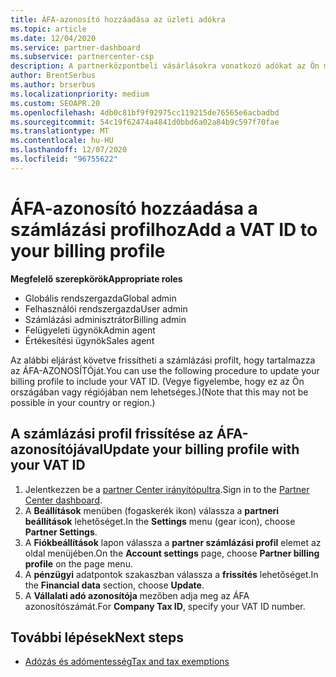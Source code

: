 ```yaml
---
title: ÁFA-azonosító hozzáadása az üzleti adókra
ms.topic: article
ms.date: 12/04/2020
ms.service: partner-dashboard
ms.subservice: partnercenter-csp
description: A partnerközpontbeli vásárlásokra vonatkozó adókat az Ön munkahelyi címe határozza meg. Egyes országokban a vállalatok HÉA-számuk vagy helyi megfelelőjük is megadhatók.
author: BrentSerbus
ms.author: brserbus
ms.localizationpriority: medium
ms.custom: SEOAPR.20
ms.openlocfilehash: 4db0c81bf9f92975cc119215de76565e6acbadbd
ms.sourcegitcommit: 54c19f62474a4841d0bbd6a02a84b9c597f70fae
ms.translationtype: MT
ms.contentlocale: hu-HU
ms.lasthandoff: 12/07/2020
ms.locfileid: "96755622"
---
```

# <a name="add-a-vat-id-to-your-billing-profile"></a><span data-ttu-id="78a61-104">ÁFA-azonosító hozzáadása a számlázási profilhoz</span><span class="sxs-lookup"><span data-stu-id="78a61-104">Add a VAT ID to your billing profile</span></span>

<span data-ttu-id="78a61-105">**Megfelelő szerepkörök**</span><span class="sxs-lookup"><span data-stu-id="78a61-105">**Appropriate roles**</span></span>

- <span data-ttu-id="78a61-106">Globális rendszergazda</span><span class="sxs-lookup"><span data-stu-id="78a61-106">Global admin</span></span>
- <span data-ttu-id="78a61-107">Felhasználói rendszergazda</span><span class="sxs-lookup"><span data-stu-id="78a61-107">User admin</span></span>
- <span data-ttu-id="78a61-108">Számlázási adminisztrátor</span><span class="sxs-lookup"><span data-stu-id="78a61-108">Billing admin</span></span>
- <span data-ttu-id="78a61-109">Felügyeleti ügynök</span><span class="sxs-lookup"><span data-stu-id="78a61-109">Admin agent</span></span>
- <span data-ttu-id="78a61-110">Értékesítési ügynök</span><span class="sxs-lookup"><span data-stu-id="78a61-110">Sales agent</span></span>

<span data-ttu-id="78a61-111">Az alábbi eljárást követve frissítheti a számlázási profilt, hogy tartalmazza az ÁFA-AZONOSÍTÓját.</span><span class="sxs-lookup"><span data-stu-id="78a61-111">You can use the following procedure to update your billing profile to include your VAT ID.</span></span> <span data-ttu-id="78a61-112">(Vegye figyelembe, hogy ez az Ön országában vagy régiójában nem lehetséges.)</span><span class="sxs-lookup"><span data-stu-id="78a61-112">(Note that this may not be possible in your country or region.)</span></span>

## <a name="update-your-billing-profile-with-your-vat-id"></a><span data-ttu-id="78a61-113">A számlázási profil frissítése az ÁFA-azonosítójával</span><span class="sxs-lookup"><span data-stu-id="78a61-113">Update your billing profile with your VAT ID</span></span>

1. <span data-ttu-id="78a61-114">Jelentkezzen be a [partner Center irányítópultra](https://partner.microsoft.com/dashboard/).</span><span class="sxs-lookup"><span data-stu-id="78a61-114">Sign in to the [Partner Center dashboard](https://partner.microsoft.com/dashboard/).</span></span>
2. <span data-ttu-id="78a61-115">A **Beállítások** menüben (fogaskerék ikon) válassza a **partneri beállítások** lehetőséget.</span><span class="sxs-lookup"><span data-stu-id="78a61-115">In the **Settings** menu (gear icon), choose **Partner Settings**.</span></span>
3. <span data-ttu-id="78a61-116">A **Fiókbeállítások** lapon válassza a **partner számlázási profil** elemet az oldal menüjében.</span><span class="sxs-lookup"><span data-stu-id="78a61-116">On the **Account settings** page, choose **Partner billing profile** on the page menu.</span></span>
4. <span data-ttu-id="78a61-117">A **pénzügyi** adatpontok szakaszban válassza a **frissítés** lehetőséget.</span><span class="sxs-lookup"><span data-stu-id="78a61-117">In the **Financial data** section, choose **Update**.</span></span>
5. <span data-ttu-id="78a61-118">A **Vállalati adó azonosítója** mezőben adja meg az ÁFA azonosítószámát.</span><span class="sxs-lookup"><span data-stu-id="78a61-118">For **Company Tax ID**, specify your VAT ID number.</span></span>

## <a name="next-steps"></a><span data-ttu-id="78a61-119">További lépések</span><span class="sxs-lookup"><span data-stu-id="78a61-119">Next steps</span></span>

- [<span data-ttu-id="78a61-120">Adózás és adómentesség</span><span class="sxs-lookup"><span data-stu-id="78a61-120">Tax and tax exemptions</span></span>](tax-and-tax-exemptions.md)
